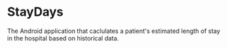 StayDays
========

The Android application that caclulates a patient's estimated length of stay in the hospital based on historical data.